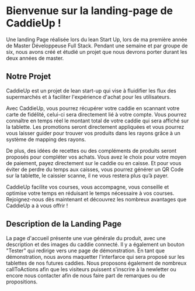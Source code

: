 # Bienvenue sur la landing-page de CaddieUp !

Une landing Page réalisée lors du lean Start Up, lors de ma première année de Master Développeuse Full Stack. Pendant une semaine et par groupe de six, nous avons créé et étudié un projet que nous devrons porter durant les deux années de master. 

## Notre Projet 

CaddieUp est un projet de lean start-up qui vise à fluidifier les flux des supermarchés et à faciliter l'expérience d'achat pour les utilisateurs.

Avec CaddieUp, vous pourrez récupérer votre caddie en scannant votre carte de fidélité, celui-ci sera directement lié à votre compte. Vous pourrez connaître en temps réel le montant total de votre caddie qui sera affiché sur la tablette. Les promotions seront directement appliquées et vous pourrez vous laisser guider pour trouver vos produits dans les rayons grâce à un système de mapping des rayons.

De plus, des idées de recettes ou des compléments de produits seront proposés pour compléter vos achats. Vous avez le choix pour votre moyen de paiement, payez directement sur le caddie ou en caisse. Et pour vous éviter de perdre du temps aux caisses, vous pourrez générer un QR Code sur la tablette, le caissier scanne, il ne vous restera plus qu’à payer.

CaddieUp facilite vos courses, vous accompagne, vous conseille et optimise votre temps en réduisant le temps nécessaire à vos courses. Rejoignez-nous dès maintenant et découvrez les nombreux avantages que CaddieUp a à vous offrir !

## Description de la Landing Page 

La page d'accueil présente une vue générale du produit, avec une description et des images du caddie connecté. Il y a également un bouton "Tester" qui redirige vers une page de démonstration. En tant que démonstration, nous avons maquetter l'interfarce qui sera proposé sur les tablettes de nos futures caddies. Nous proposons également de nombreux callToActions afin que les visiteurs puissent s'inscrire à la newletter ou encore nous contacter afin de nous faire part de remarques ou de propositions. 
